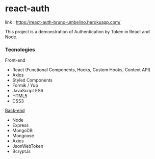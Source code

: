 # react-auth

link : https://react-auth-bruno-umbelino.herokuapp.com/

This project is a demonstration of Authentication by Token in React and Node. 

### Tecnologies

Front-end
* React (Functional Components, Hooks, Custom Hooks, Context API)
* Axios
* Styled Components
* Formik / Yup
* JavaScript ES6
* HTML5
* CSS3

[Back-end](https://github.com/BrunoUmbelino/node-auth)
* Node
* Express
* MongoDB
* Mongoose
* Axios
* JsonWebToken
* BcryptJs

